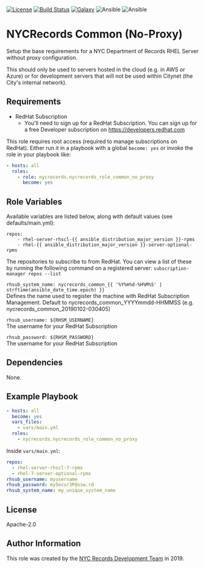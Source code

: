 [![License](https://img.shields.io/badge/license-Apache2.0-green.svg?style=flat)](https://raw.githubusercontent.com/nycrecords/nycrecords_role_common_no_proxy/master/LICENSE) 
[![Build Status](https://travis-ci.org/nycrecords/nycrecords_role_common_no_proxy.svg?branch=master)](https://travis-ci.org/nycrecords/nycrecords_role_common_no_proxy)
[![Galaxy](https://img.shields.io/badge/galaxy-joelbcastillo.nycrecords_role_common_no_proxy-blue.svg)](https://galaxy.ansible.com/lean_delivery/nginx)
![Ansible](https://img.shields.io/ansible/role/d/43008.svg)
![Ansible](https://img.shields.io/badge/dynamic/json.svg?label=min_ansible_version&url=https%3A%2F%2Fgalaxy.ansible.com%2Fapi%2Fv1%2Froles%2F43008%2F&query=$.min_ansible_version)

NYCRecords Common (No-Proxy)
=========

Setup the base requirements for a NYC Department of Records RHEL Server without proxy configuration. 

This should only be used to servers hosted in the cloud (e.g. in AWS or Azure) or for development servers that will not be used within Citynet (the City's internal network).

Requirements
------------

- RedHat Subscription
  - You'll need to sign up for a RedHat Subscription. You can sign up for a free Developer subscription on https://developers.redhat.com

This role requires root access (required to manage subscriptions on RedHat). Either run it in a playbook with a global `become: yes` or invoke the role in your playbook like:
```yaml
- hosts: all
  roles:
    - role: nycrecords.nycrecords_role_common_no_proxy
      become: yes
```

Role Variables
--------------
Available variables are listed below, along with default values (see defaults/main.yml):

```
repos:
    - rhel-server-rhscl-{{ ansible_distribution_major_version }}-rpms
    - rhel-{{ ansible_distribution_major_version }}-server-optional-rpms
```  
The repositories to subscribe to from RedHat. You can view a list of these by running the following command on a registered server: `subscription-manager repos --list`

`rhsub_system_name: nycrecords_common_{{ '%Y%m%d-%H%M%S' | strftime(ansible_date_time.epoch) }}`  
Defines the name used to register the machine with RedHat Subscription Management. Default to nycrecords_common_YYYYmmdd-HHMMSS (e.g. nycrecords_common_20190102-030405)

`rhsub_username: ${RHSM_USERNAME}`  
The username for your RedHat Subscription

`rhsub_password: ${RHSM_PASSWORD}`  
The username for your RedHat Subscription

Dependencies
------------

None.

Example Playbook
----------------

```yaml
- hosts: all
  become: yes
  vars_files:
    - vars/main.yml
  roles:
    - nycrecords.nycrecords_role_common_no_proxy
```

Inside `vars/main.yml`:
```yaml
repos:
  - rhel-server-rhscl-7-rpms
  - rhel-7-server-optional-rpms
rhsub_username: myusername
rhsub_password: my5ecur3P@ssw.rd
rhsub_system_name: my_unique_system_name
```

License
-------

Apache-2.0

Author Information
------------------

This role was created by the [NYC Records Development Team](https://github.com/nycrecords) in 2019.
